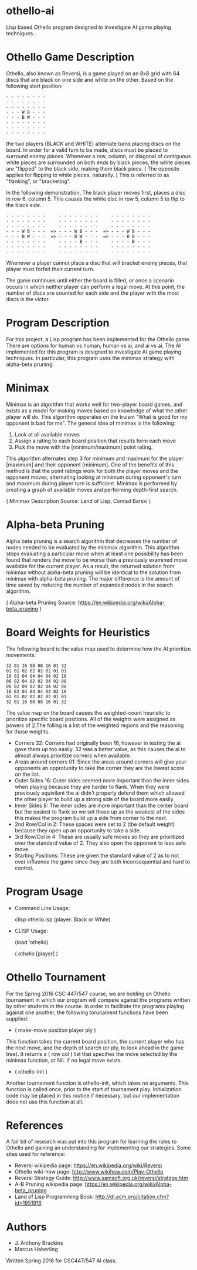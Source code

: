 # othello-ai
 Lisp based Othello program designed to investigate AI game playing techniques. 

# Othello Game Description 
Othello, also known as Reversi, is a game played on an 8x8 grid with 64 discs 
that are black on one side and white on the other. Based on the following 
start position:

    - - - - - - - -
    - - - - - - - - 
    - - - - - - - - 
    - - - W B - - - 
    - - - B W - - - 
    - - - - - - - - 
    - - - - - - - - 
    - - - - - - - - 

the two players (BLACK and WHITE) alternate turns placing discs on the board. 
In order for a valid turn to be made, discs must be placed to surround enemy 
pieces. Whenever a row, column, or diagonal of contiguous white pieces are 
surrounded on both ends by black pieces, the white pieces are "flipped" to the 
black side, making them black piecs. ( The opposite applies for flipping to 
white pieces, naturally. ) This is referred to as "flanking", or "bracketing".

In the following demonstration, The black player moves first, places a disc in 
row 6, column 5. This causes the white disc in row 5, column 5 to flip to the 
black side.

    - - - - - - - -     - - - - - - - -     - - - - - - - - 
    - - - - - - - -     - - - - - - - -     - - - - - - - - 
    - - - - - - - -     - - - - - - - -     - - - - - - - - 
    - - - W B - - -  => - - - W B - - -  => - - - W B - - - 
    - - - B W - - -  => - - - B W - - -  => - - - B B - - -  
    - - - - - - - -     - - - - B - - -     - - - - B - - - 
    - - - - - - - -     - - - - - - - -     - - - - - - - - 
    - - - - - - - -     - - - - - - - -     - - - - - - - - 

Whenever a player cannot place a disc that will bracket enemy pieces, that 
player must forfeit their current turn.

The game continues until either the board is filled, or once a scenario occurs 
in which neither player can perform a legal move. At this point, the number of 
discs are counted for each side and the player with the most discs is the
victor.

# Program Description
For this project, a Lisp program has been implemented for the Othello game. 
There are options for human vs human, human vs ai, and ai vs ai. The AI 
implemented for this program is designed to investigate AI game playing 
techniques. In particular, this program uses the minimax strategy with 
alpha-beta pruning.

# Minimax
Minimax is an algorithm that works well for two-player board games, and exists 
as a model for making moves based on knowledge of what the other player will do. 
This algorithm opperates on the truism "What is good for my opponent is bad for 
me". The general idea of minimax is the 
following:
  1. Look at all available moves
  2. Assign a rating to each board position that results form each move
  3. Pick the move with the [minimum/maximum] point rating.

This algorithm alternates step 3 for minimum and maximum for the player 
[maximum] and their opponent [minimum]. One of the benefits of this method is 
that the point ratings work for both the player moves and the opponent moves; 
alternating looking at minimum during opponent's turn and maximum during player 
turn is sufficient. Minimax is performed by creating a graph of available moves 
and performing depth-first search.

( Minimax Description Source: Land of Lisp, Conrad Barski )

# Alpha-beta Pruning
Alpha beta pruning is a search algorithm that decreases the number of nodes 
needed to be evaluated by the minimax algorithm. This algorithm stops 
evaluating a particular move when at least one possibility has been found 
that renders the move to be worse than a previously examined move available 
for the current player. As a result, the returned solution from minimax without 
alpha-beta pruning will be identical to the solution from minimax with 
alpha-beta pruning. The major difference is the amount of time saved by 
reducing the number of expanded nodes in the search algorithm.

( Alpha-beta Pruning Source: https://en.wikipedia.org/wiki/Alpha-beta_pruning )

# Board Weights for Heuristics
The following board is the value map used to determine how the AI 
prioritize movements:

    32 01 16 08 08 16 01 32
    01 01 02 02 02 02 01 01
    16 02 04 04 04 04 02 16
    08 02 04 02 02 04 02 08
    08 02 04 02 02 04 02 08
    16 02 04 04 04 04 02 16
    01 01 02 02 02 02 01 01
    32 01 16 08 08 16 01 32

The value map on the board causes the weighted-count 
heuristic to prioritize specific board positions. All of the weights were 
assigned as powers of 2.The folling is a list of the weighted regions and 
the reasoning for those weights.

* Corners 32: 
    Corners had originally been 16, however in testing the
    ai gave them up too easily. 32 was a better value, 
    as this causes the ai to almost always prioritize corners when available.
* Areas around corners 01: 
    Since the areas around corners will give your opponents an
    opprotunity to take the corner they are the lowest score
    on the list.
* Outer Sides 16: 
    Outer sides seemed more important than the inner
    sides when playing because they are harder to flank. 
    When they were previously equivilent the ai didn't properly 
    defend them which allowed the other player to build up a strong 
    side of the board more easily. 
* Inner Sides 8: 
    The inner sides are more important than the center board but the
    easiest to flank so we set those up as the weakest of the sides
    this makes the program build up a side from corner to the next.
* 2nd Row/Col in 2: These spaces were set to 2  (the default weight) because
    they open up an opportunity to take a side.
* 3rd Row/Col in 4: These are usually safe moves so they are prioritized
    over the standard value of 2. They also open the opponent to less
    safe move.
* Starting Positions: These are given the standard value of 2 as to not
    over influence the game since they are both inconsequential and hard
    to control.              

# Program Usage
* Command Line Usage:
    
    clisp othello.lsp (player: Black or White)

* CLISP Usage:

    (load 'othello)

    ( othello [player] )

# Othello Tournament
For the Spring 2016 CSC 447/547 course, we are holding an Othello tournament 
in which our program will compete against the programs written by other 
students in the course. in order to facilitate the programs playing against one 
another, the following torunament functions have been supplied:

* ( make-move position player ply ) 

This function takes the current board position, the current player who has the 
next move, and the depth of search (or ply, to look ahead in the game tree). 
It returns a ( row col ) list that specifies the move selected by the minimax 
function, or NIL if no legal move exists.

* ( othello-init )

Another tournament function is othello-init, which takes no arguments. This 
function is called once, prior to the start of tournament play. Initialization 
code may be placed in this routine if necessary, but our implementation does 
not use this function at all.

# References
A fair bit of research was put into this program for learning the rules to 
Othello and gaining an understanding for implementing our strategies. Some 
sites used for reference:
* Reversi wikipedia page: https://en.wikipedia.org/wiki/Reversi
* Othello wiki-how  page: http://www.wikihow.com/Play-Othello
* Reversi Strategy Guide: http://www.samsoft.org.uk/reversi/strategy.htm
* A-B Pruning wikipedia page: https://en.wikipedia.org/wiki/Alpha-beta_pruning
* Land of Lisp Programming Book: http://dl.acm.org/citation.cfm?id=1951916

# Authors
* J. Anthony Brackins
* Marcus Haberling

Written Spring 2016 for CSC447/547 AI class.
